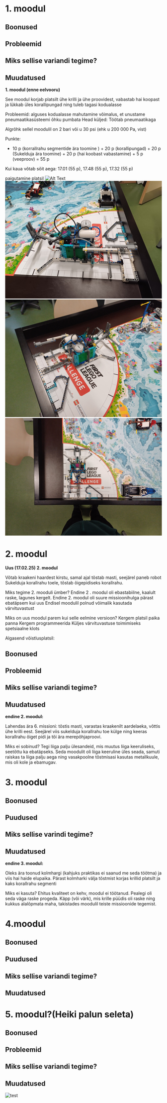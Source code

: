   # 1. moodul


  ## Boonused


  ## Probleemid


  ## Miks sellise variandi tegime?


  ## Muudatused
 **1. moodul (enne eelvooru)**
 
See moodul korjab platsilt ühe krilli ja ühe proovidest, vabastab hai koopast ja lükkab üles
korallipungad ning tuleb tagasi kodualasse

Probleemid:
	alguses kodualasse mahutamine 
	võimalus, et unustame pneumaatikasüsteemi õhku pumbata
Head küljed:
	Töötab pneumaatikaga

Algrõhk sellel moodulil on 2 bari või u 30 psi (ehk u 200 000 Pa, vist)

Punkte:
- 10 p (korrallrahu segmentide ära toomine ) + 20 p (korallipungad) + 20 p (Sukelduja ära toomine) + 20 p (hai koobast vabastamine) + 5 p (veeproov) = 55 p

Kui kaua võtab sõit aega: 17.01 (55 p), 17.48 (55 p), 17.32 (55 p)

paigutamine platsil
<img src="image-url" alt="Alt Text" width="300" height="200">
![](https://github.com/EpicEst6313/FLL-vobi-roboti-programm/blob/main/20250211_144552.jpg)
![](https://github.com/EpicEst6313/FLL-vobi-roboti-programm/blob/main/20250211_144557.jpg)
![](https://github.com/EpicEst6313/FLL-vobi-roboti-programm/blob/main/20250211_144609.jpg)

  # 2. moodul
**Uus (17.02.25) 2. moodul**

Võtab kraakeni haardest kirstu, samal ajal tõstab masti, seejärel paneb robot Sukelduja korallrahu toele, tõstab õigepidiseks korallrahu.

Miks tegime 2. mooduli ümber?
	Endine 2	. moodul oli ebastabiilne, kaalult raske, lagunes kergelt.
	Endine 2. moodul oli suure missioonihulga pärast ebatäpsem kui uus
	Endisel moodulil polnud võimalik kasutada värvituvastust

Miks on uus moodul parem kui selle eelmine versioon?
	Kergem platsil paika panna
	Kergem programmeerida
	Küljes värvituvastuse toimimiseks spetsiaalne klots

Algasend võistlusplatsil:


  ## Boonused


  ## Probleemid


  ## Miks sellise variandi tegime? 


  ## Muudatused
**endine 2. moodul:**

Lahendas ära 6. missioni: tõstis masti, varastas kraakenilt aardelaeka, võttis ühe krilli eest. Seejärel viis sukelduja korallrahu toe külge ning keeras korallrahu õiget pidi ja tõi ära merepõhjaproovi.

Miks ei sobinud?
Tegi liiga palju ülesandeid, mis muutus liiga keeruliseks, seetõttu ka ebatäpseks. Seda moodulit oli liiga keeruline üles seada, samuti raiskas ta liiga palju aega ning vasakpoolne tõstmisasi kasutas metallkuule, mis oli kole ja ebamugav.


  # 3. moodul


  ## Boonused


  ## Puudused


  ## Miks sellise varindi tegime?


  ## Muudatused
**endine 3. moodul:**

Oleks ära toonud kolmhargi (kahjuks praktikas ei saanud me seda töötma) ja viis hai haide elupaika. Pärast kolmharki välja tõstmist korjas krillid platsilt ja kaks korallrahu segmenti 

Miks ei kasuta?
Ehitus kvaliteet on kehv, moodul ei töötanud. Pealegi oli seda väga raske progeda. Käpp (või värk), mis krille püüdis oli raske ning kukkus alalõpmata maha, takistades moodulil teiste missioonide tegemist.


  # 4.moodul


  ## Boonused


  ## Puudused


  ## Miks sellise variandi tegime?


  ## Muudatused


   # 5. moodul?(Heiki palun seleta)
 

  ## Boonused


  ## Probleemid


  ## Miks sellise variandi tegime?


  ## Muudatused


![test](https://drive.google.com/file/d/1iBMgmOASfIYK4jpipinbQNwxydI5zIna/view?usp=drive_link)
